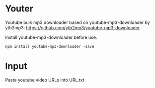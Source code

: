 # Youter
Youtube bulk mp3 downloader based on youtube-mp3-downloader by ytb2mp3: https://github.com/ytb2mp3/youtube-mp3-downloader

Install youtube-mp3-downloader before use.
    
    npm install youtube-mp3-downloader -save
    
# Input
Paste youtube video URLs into URL.txt

